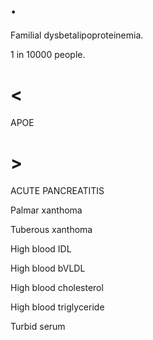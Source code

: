 # .

Familial dysbetalipoproteinemia.

1 in 10000 people.

# <

APOE

# >

ACUTE PANCREATITIS

Palmar xanthoma

Tuberous xanthoma

High blood IDL

High blood bVLDL

High blood cholesterol

High blood triglyceride

Turbid serum
